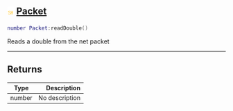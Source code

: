 ## ![shared](.gitbook/assets/shared.png) [Packet](home/Packet)



```lua
number Packet:readDouble()
```

Reads a double from the net packet


------
## Returns

| Type   | Description |
| ------ | ----------: |
| number | No description |

